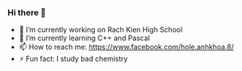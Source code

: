 ### Hi there 👋

- 🔭 I’m currently working on Rach Kien High School
- 🌱 I’m currently learning C++ and Pascal
- 📫 How to reach me: https://www.facebook.com/hole.anhkhoa.8/
- ⚡ Fun fact: I study bad chemistry
